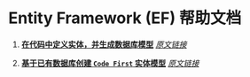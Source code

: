 # Entity Framework (EF) 帮助文档

1. [**在代码中定义实体，并生成数据库模型**](01_CodeFirstToANewDataBase.md)   [*原文链接*](https://msdn.microsoft.com/en-us/library/jj193542(v=vs.113).aspx) 
	
2. [**基于已有数据库创建 ```Code First``` 实体模型**](02_Code_First_to_an_Existing_Database.md)     [*原文链接*](https://msdn.microsoft.com/en-us/library/jj200620(v=vs.113).aspx)
